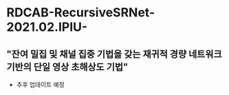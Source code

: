 # RDCAB-RecursiveSRNet-2021.02.IPIU-

"잔여 밀집 및 채널 집중 기법을 갖는 재귀적 경량 네트워크 기반의 단일 영상 초해상도 기법"
----------------------------------------------------------------------------------------------------------
* 추후 업데이트 예정


